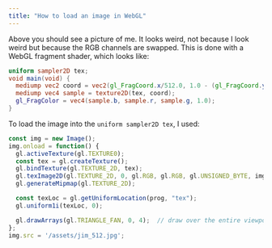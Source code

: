 ```yaml
---
title: "How to load an image in WebGL"
---
```


<canvas id="jimmy" width="512" height="512" style="width: 256px; height: 256px;"></canvas>
<script id="fragment-shader" type="glsl">
  uniform sampler2D tex;
  void main(void) {
    mediump vec2 coord = vec2(gl_FragCoord.x/512.0, 1.0 - (gl_FragCoord.y/512.0));
    mediump vec4 sample = texture2D(tex, coord);
    gl_FragColor = vec4(sample.b, sample.r, sample.g, 1.0);
  }
</script>
<script>
  const jimmyEl = document.getElementById("jimmy");
  const gl = jimmyEl.getContext("webgl");

  gl.viewport(0,0,jimmyEl.width, jimmyEl.height);

  const vs = gl.createShader(gl.VERTEX_SHADER);
  gl.shaderSource(vs, 'attribute vec2 c; void main(void) { gl_Position=vec4(c, 0.0, 1.0); }');
  gl.compileShader(vs);

  const fs = gl.createShader(gl.FRAGMENT_SHADER);
  gl.shaderSource(fs, document.getElementById("fragment-shader").innerText);
  gl.compileShader(fs);
  if (!gl.getShaderParameter(fs, gl.COMPILE_STATUS)) {
    console.error(gl.getShaderInfoLog(fs));
  }

  const prog = gl.createProgram();
  gl.attachShader(prog, vs);
  gl.attachShader(prog, fs);
  gl.linkProgram(prog);
  gl.useProgram(prog);

  const vb = gl.createBuffer();
  gl.bindBuffer(gl.ARRAY_BUFFER, vb);
  gl.bufferData(gl.ARRAY_BUFFER, new Float32Array([ -1,1,  -1,-1,  1,-1,  1,1 ]), gl.STATIC_DRAW);

  const coordLoc = gl.getAttribLocation(prog, 'c');
  gl.vertexAttribPointer(coordLoc, 2, gl.FLOAT, false, 0, 0);
  gl.enableVertexAttribArray(coordLoc);

  gl.clearColor(1,1,1,1);
  gl.clear(gl.COLOR_BUFFER_BIT);

  const img = new Image();
  img.onload = function() {
    gl.activeTexture(gl.TEXTURE0);
    const tex = gl.createTexture();
    gl.bindTexture(gl.TEXTURE_2D, tex);
    gl.texImage2D(gl.TEXTURE_2D, 0, gl.RGB, gl.RGB, gl.UNSIGNED_BYTE, img);
    gl.generateMipmap(gl.TEXTURE_2D);

    const texLoc = gl.getUniformLocation(prog, "tex");
    gl.uniform1i(texLoc, 0);

    gl.drawArrays(gl.TRIANGLE_FAN, 0, 4);
  };
  img.src = '/assets/jim_512.jpg';
</script>

Above you should see a picture of me.
It looks weird, not because I look weird but because the RGB channels are swapped.
This is done with a WebGL fragment shader, which looks like:

```glsl
uniform sampler2D tex;
void main(void) {
  mediump vec2 coord = vec2(gl_FragCoord.x/512.0, 1.0 - (gl_FragCoord.y/512.0));
  mediump vec4 sample = texture2D(tex, coord);
  gl_FragColor = vec4(sample.b, sample.r, sample.g, 1.0);
}
```

To load the image into the `uniform sampler2D tex`, I used:

```js
const img = new Image();
img.onload = function() {
  gl.activeTexture(gl.TEXTURE0);
  const tex = gl.createTexture();
  gl.bindTexture(gl.TEXTURE_2D, tex);
  gl.texImage2D(gl.TEXTURE_2D, 0, gl.RGB, gl.RGB, gl.UNSIGNED_BYTE, img);
  gl.generateMipmap(gl.TEXTURE_2D);

  const texLoc = gl.getUniformLocation(prog, "tex");
  gl.uniform1i(texLoc, 0);

  gl.drawArrays(gl.TRIANGLE_FAN, 0, 4);  // draw over the entire viewport
};
img.src = '/assets/jim_512.jpg';
```
